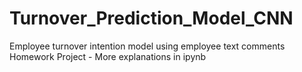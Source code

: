 # Turnover_Prediction_Model_CNN
Employee turnover intention model using employee text comments
Homework Project - More explanations in ipynb
